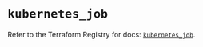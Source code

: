 # `kubernetes_job`

Refer to the Terraform Registry for docs: [`kubernetes_job`](https://registry.terraform.io/providers/hashicorp/kubernetes/2.28.0/docs/resources/job).
